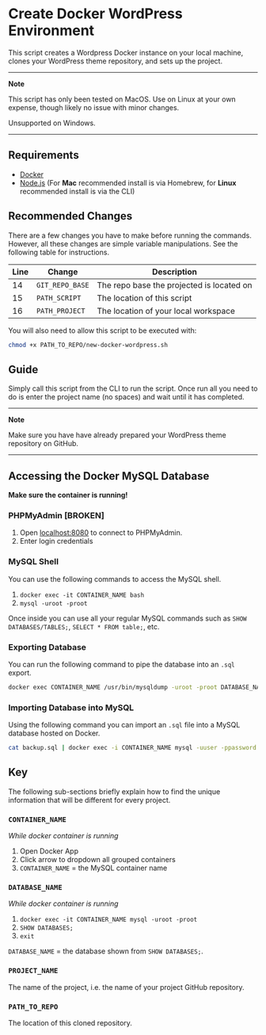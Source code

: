 # Create Docker WordPress Environment

This script creates a Wordpress Docker instance on your local machine, clones your WordPress theme repository, and sets up the project.

---
**Note**

This script has only been tested on MacOS.
Use on Linux at your own expense, though likely no issue with minor changes.

Unsupported on Windows.

---

## Requirements

- [Docker](https://www.docker.com/)
- [Node.js](https://nodejs.org/en/) (For **Mac** recommended install is via Homebrew, for **Linux** recommended install is via the CLI)

## Recommended Changes

There are a few changes you have to make before running the commands.
However, all these changes are simple variable manipulations.
See the following table for instructions.

| Line | Change | Description |
| ---- | ------ | ----------- |
| 14 | `GIT_REPO_BASE` | The repo base the projected is located on |
| 15 | `PATH_SCRIPT` | The location of this script |
| 16 | `PATH_PROJECT` | The location of your local workspace |

You will also need to allow this script to be executed with:

```bash
chmod +x PATH_TO_REPO/new-docker-wordpress.sh
```

## Guide

Simply call this script from the CLI to run the script.
Once run all you need to do is enter the project name (no spaces) and wait until it has completed.

---
**Note**

Make sure you have have already prepared your WordPress theme repository on GitHub.

---

## Accessing the Docker MySQL Database

**Make sure the container is running!**

### PHPMyAdmin [BROKEN]

1. Open [localhost:8080](http://localhost:8080/) to connect to PHPMyAdmin.
1. Enter login credentials

### MySQL Shell

You can use the following commands to access the MySQL shell.

1. `docker exec -it CONTAINER_NAME bash`
1. `mysql -uroot -proot`

Once inside you can use all your regular MySQL commands such as `SHOW DATABASES/TABLES;`, `SELECT * FROM table;`, etc.

### Exporting Database

You can run the following command to pipe the database into an `.sql` export.

```bash
docker exec CONTAINER_NAME /usr/bin/mysqldump -uroot -proot DATABASE_NAME > ~/Desktop/PROJECT_NAME.sql
```

### Importing Database into MySQL

Using the following command you can import an `.sql` file into a MySQL database hosted on Docker.

```bash
cat backup.sql | docker exec -i CONTAINER_NAME mysql -uuser -ppassword DATABASE_NAME
```

## Key

The following sub-sections briefly explain how to find the unique information that will be different for every project.

### `CONTAINER_NAME`

*While docker container is running*

1. Open Docker App
1. Click arrow to dropdown all grouped containers
1. `CONTAINER_NAME` = the MySQL container name

### `DATABASE_NAME`

*While docker container is running*

1. `docker exec -it CONTAINER_NAME mysql -uroot -proot`
1. `SHOW DATABASES;`
1. `exit`

`DATABASE_NAME` = the database shown from `SHOW DATABASES;`.

### `PROJECT_NAME`

The name of the project, i.e. the name of your project GitHub repository.

### `PATH_TO_REPO`

The location of this cloned repository.

